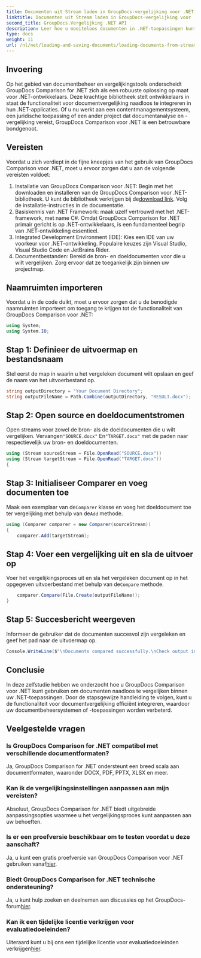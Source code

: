 ```yaml
---
title: Documenten uit Stream laden in GroupDocs-vergelijking voor .NET
linktitle: Documenten uit Stream laden in GroupDocs-vergelijking voor .NET
second_title: GroupDocs.Vergelijking .NET API
description: Leer hoe u moeiteloos documenten in .NET-toepassingen kunt vergelijken met GroupDocs Comparison, een krachtige .NET-bibliotheek.
type: docs
weight: 11
url: /nl/net/loading-and-saving-documents/loading-documents-from-stream/
---
```

## Invoering
Op het gebied van documentbeheer en vergelijkingstools onderscheidt GroupDocs Comparison for .NET zich als een robuuste oplossing op maat voor .NET-ontwikkelaars. Deze krachtige bibliotheek stelt ontwikkelaars in staat de functionaliteit voor documentvergelijking naadloos te integreren in hun .NET-applicaties. Of u nu werkt aan een contentmanagementsysteem, een juridische toepassing of een ander project dat documentanalyse en -vergelijking vereist, GroupDocs Comparison voor .NET is een betrouwbare bondgenoot.
## Vereisten
Voordat u zich verdiept in de fijne kneepjes van het gebruik van GroupDocs Comparison voor .NET, moet u ervoor zorgen dat u aan de volgende vereisten voldoet:
1.  Installatie van GroupDocs Comparison voor .NET: Begin met het downloaden en installeren van de GroupDocs Comparison voor .NET-bibliotheek. U kunt de bibliotheek verkrijgen bij de[download link](https://releases.groupdocs.com/comparison/net/). Volg de installatie-instructies in de documentatie.
2. Basiskennis van .NET Framework: maak uzelf vertrouwd met het .NET-framework, met name C#. Omdat GroupDocs Comparison for .NET primair gericht is op .NET-ontwikkelaars, is een fundamenteel begrip van .NET-ontwikkeling essentieel.
3. Integrated Development Environment (IDE): Kies een IDE van uw voorkeur voor .NET-ontwikkeling. Populaire keuzes zijn Visual Studio, Visual Studio Code en JetBrains Rider.
4. Documentbestanden: Bereid de bron- en doeldocumenten voor die u wilt vergelijken. Zorg ervoor dat ze toegankelijk zijn binnen uw projectmap.

## Naamruimten importeren
Voordat u in de code duikt, moet u ervoor zorgen dat u de benodigde naamruimten importeert om toegang te krijgen tot de functionaliteit van GroupDocs Comparison voor .NET:
```csharp
using System;
using System.IO;
```
## Stap 1: Definieer de uitvoermap en bestandsnaam
Stel eerst de map in waarin u het vergeleken document wilt opslaan en geef de naam van het uitvoerbestand op.
```csharp
string outputDirectory = "Your Document Directory";
string outputFileName = Path.Combine(outputDirectory, "RESULT.docx");
```
## Stap 2: Open source en doeldocumentstromen
 Open streams voor zowel de bron- als de doeldocumenten die u wilt vergelijken. Vervangen`"SOURCE.docx"` En`"TARGET.docx"` met de paden naar respectievelijk uw bron- en doeldocumenten.
```csharp
using (Stream sourceStream = File.OpenRead("SOURCE.docx"))
using (Stream targetStream = File.OpenRead("TARGET.docx"))
{
```
## Stap 3: Initialiseer Comparer en voeg documenten toe
 Maak een exemplaar van de`Comparer` klasse en voeg het doeldocument toe ter vergelijking met behulp van de`Add` methode.
```csharp
using (Comparer comparer = new Comparer(sourceStream))
{
    comparer.Add(targetStream);
```
## Stap 4: Voer een vergelijking uit en sla de uitvoer op
 Voer het vergelijkingsproces uit en sla het vergeleken document op in het opgegeven uitvoerbestand met behulp van de`Compare` methode.
```csharp
    comparer.Compare(File.Create(outputFileName));
}
```
## Stap 5: Succesbericht weergeven
Informeer de gebruiker dat de documenten succesvol zijn vergeleken en geef het pad naar de uitvoermap op.
```csharp
Console.WriteLine($"\nDocuments compared successfully.\nCheck output in {outputDirectory}.");
```

## Conclusie
In deze zelfstudie hebben we onderzocht hoe u GroupDocs Comparison voor .NET kunt gebruiken om documenten naadloos te vergelijken binnen uw .NET-toepassingen. Door de stapsgewijze handleiding te volgen, kunt u de functionaliteit voor documentvergelijking efficiënt integreren, waardoor uw documentbeheersystemen of -toepassingen worden verbeterd.
## Veelgestelde vragen
### Is GroupDocs Comparison for .NET compatibel met verschillende documentformaten?
Ja, GroupDocs Comparison for .NET ondersteunt een breed scala aan documentformaten, waaronder DOCX, PDF, PPTX, XLSX en meer.
### Kan ik de vergelijkingsinstellingen aanpassen aan mijn vereisten?
Absoluut, GroupDocs Comparison for .NET biedt uitgebreide aanpassingsopties waarmee u het vergelijkingsproces kunt aanpassen aan uw behoeften.
### Is er een proefversie beschikbaar om te testen voordat u deze aanschaft?
 Ja, u kunt een gratis proefversie van GroupDocs Comparison voor .NET gebruiken vanaf[hier](https://releases.groupdocs.com/).
### Biedt GroupDocs Comparison for .NET technische ondersteuning?
Ja, u kunt hulp zoeken en deelnemen aan discussies op het GroupDocs-forum[hier](https://forum.groupdocs.com/c/comparison/12).
### Kan ik een tijdelijke licentie verkrijgen voor evaluatiedoeleinden?
 Uiteraard kunt u bij ons een tijdelijke licentie voor evaluatiedoeleinden verkrijgen[hier](https://purchase.groupdocs.com/temporary-license/).